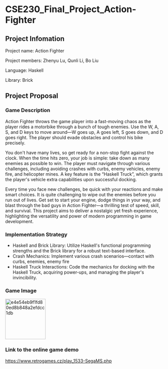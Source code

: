 # CSE230_Final_Project_Action-Fighter

## Project Infomation

Project name: Action Fighter

Project members: Zhenyu Lu, Qunli Li, Bo Liu

Language: Haskell

Library: Brick

## Project Proposal

### Game Description

Action Fighter throws the game player into a fast-moving chaos as the player rides a motorbike through a bunch of tough enemies. Use the W, A, S, and D keys to move around—W goes up, A goes left, S goes down, and D goes right. The player should evade obstacles and control his bike precisely.

You don't have many lives, so get ready for a non-stop fight against the clock. When the time hits zero, your job is simple: take down as many enemies as possible to win. The player must navigate through various challenges, including avoiding crashes with curbs, enemy vehicles, enemy fire, and helicopter mines. A key feature is the “Haskell Truck”, which grants the player's vehicle extra capabilities upon successful docking.

Every time you face new challenges, be quick with your reactions and make smart choices. It is quite challenging to wipe out the enemies before you run out of lives. Get set to start your engine, dodge things in your way, and blast through the bad guys in Action Fighter—a thrilling test of speed, skill, and survival. This project aims to deliver a nostalgic yet fresh experience, highlighting the versatility and power of modern programming in game development.

### Implementation Strategy

- Haskell and Brick Library: Utilize Haskell's functional programming strengths and the Brick library for a robust text-based interface.
- Crash Mechanics: Implement various crash scenarios—contact with curbs, enemies, enemy fire
- Haskell Truck Interactions: Code the mechanics for docking with the Haskell Truck, acquiring power-ups, and managing the player's invincibility.


### Game Image
<img width="128" alt="e4e54eb9f1fd80ed8b848a2efdcc1db" src="https://github.com/zhenyucode/CSE230_Final_Project_Action-Fighter/assets/104359013/c7341681-4dae-48ce-93c7-37b9fcee71d9">


### Link to the online game demo
https://www.retrogames.cz/play_1533-SegaMS.php

